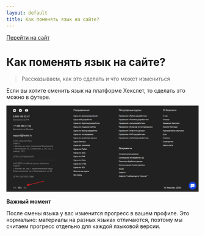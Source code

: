 ```yaml
---
layout: default
title: Как поменять язык на сайте?
---
```


[Перейти на сайт](https://ru.hexlet.io)

# Как поменять язык на сайте?

> Рассказываем, как это сделать и что может измениться

Если вы хотите сменить язык на платформе Хекслет, то сделать это можно в футере.

![](./assets/change-language.png)

**Важный момент**

После смены языка у вас изменится прогресс в вашем профиле. Это нормально: материалы на разных языках отличаются, поэтому мы считаем прогресс 
отдельно для каждой языковой версии. 
